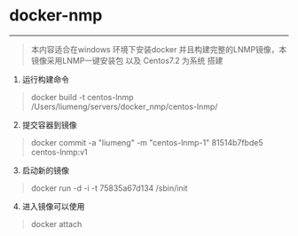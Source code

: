 # docker-nmp
---
> 本内容适合在windows 环境下安装docker 并且构建完整的LNMP镜像，本镜像采用LNMP一键安装包 以及 Centos7.2 为系统 搭建

1. 运行构建命令

> docker build -t centos-lnmp /Users/liumeng/servers/docker_nmp/centos-lnmp/

2. 提交容器到镜像

> docker commit -a "liumeng" -m "centos-lnmp-1" 81514b7fbde5 centos-lnmp:v1

3. 启动新的镜像

>  docker run -d -i -t 75835a67d134 /sbin/init

4. 进入镜像可以使用

> docker attach
